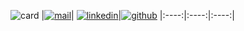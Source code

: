 
![card](@site/static/img/card.png)
|[![mail](@site/static/img/envelope-regular.svg)](mailto:igni@utexas.edu)| [![linkedin](@site/static/img/linkedin.svg)](https://linkedin.com/in/nignacio)|[![github](@site/static/img/github.svg)](https://github.com/nignacio)
|:----:|:----:|:----:|